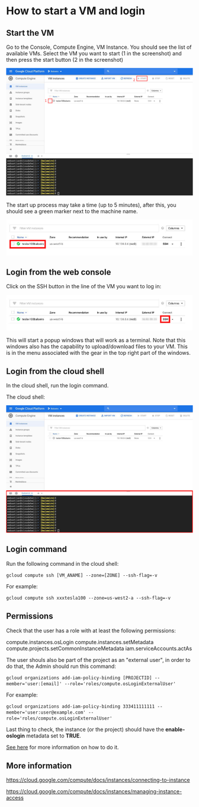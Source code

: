 

How to start a VM and login
===========================

Start the VM
------------

Go to the Console, Compute Engine, VM Instance. You should see the list of available VMs. Select the VM you want to start (1 in the screenshot) and then press the start button (2 in the screenshot)

![Image of go to storage](imgs/fig1.png?raw=true)

The start up process may take a time (up to 5 minutes), after this, you should see a green marker next to the machine name.

![Image of go to storage](imgs/fig2.png?raw=true)


Login from the web console
--------------------------

Click on the SSH button in the line of the VM you want to log in:

![Image of go to storage](imgs/fig3.png?raw=true)

This will start a popup windows that will work as a terminal. Note that this windows also has the capability to upload/download files to your VM. This is in the menu associated with the gear in the top right part of the windows.

Login from the cloud shell
--------------------------

In the cloud shell, run the login command.

The cloud shell:

![Image of go to storage](imgs/fig4.png?raw=true)


Login command
-------------

Run the following command in the cloud shell:

```
gcloud compute ssh [VM_ANAME] --zone=[ZONE] --ssh-flag=-v 
```

For example:
```
gcloud compute ssh xxxtesla100 --zone=us-west2-a --ssh-flag=-v 
```


Permissions
-----------

Check that the user has a role with at least the following permissions:

compute.instances.osLogin
compute.instances.setMetadata
compute.projects.setCommonInstanceMetadata
iam.serviceAccounts.actAs

The user shouls also be part of the project as an "external user", in order to do that, the Admin should run this command:

```
gcloud organizations add-iam-policy-binding [PROJECTID] --member='user:[email]' --role='roles/compute.osLoginExternalUser'
```

For example:

```
gcloud organizations add-iam-policy-binding 333411111111 --member='user:user@example.com' --role='roles/compute.osLoginExternalUser'
````

Last thing to check, the instance (or the project) should have the **enable-oslogin** metadata set to **TRUE**.

[See here](https://cloud.google.com/compute/docs/instances/managing-instance-access) for more information on how to do it.



More information
----------------

https://cloud.google.com/compute/docs/instances/connecting-to-instance

https://cloud.google.com/compute/docs/instances/managing-instance-access

